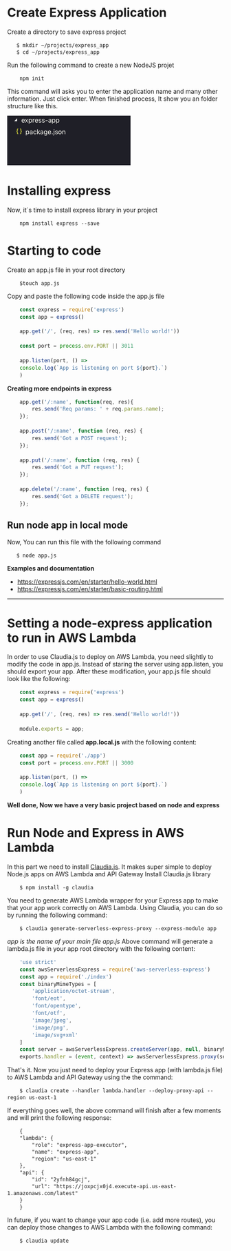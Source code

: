# Create Express Application
Create a directory to save express project
```
   $ mkdir ~/projects/express_app
   $ cd ~/projects/express_app
```
Run the following command to create a new NodeJS projet
```
    npm init
```
This command will asks you to enter the application name and many other information. Just click enter.
When finished process, It show you an folder structure like this. 

![Folder Structure!](assets/folder-structure.png "Folder structure")

# Installing express
Now, it´s time to install express library in your project
```
    npm install express --save
```

# Starting to code
Create an app.js file in your root directory
```
    $touch app.js
```
Copy and paste the following code inside the app.js file
```javascript
    const express = require('express')
    const app = express()

    app.get('/', (req, res) => res.send('Hello world!'))

    const port = process.env.PORT || 3011

    app.listen(port, () => 
    console.log(`App is listening on port ${port}.`)
    )
```
**Creating more endpoints in express**
```javascript
    app.get('/:name', function(req, res){
        res.send('Req params: ' + req.params.name);
    });

    app.post('/:name', function (req, res) {
        res.send('Got a POST request');
    });

    app.put('/:name', function (req, res) {
        res.send('Got a PUT request');
    });

    app.delete('/:name', function (req, res) {
        res.send('Got a DELETE request');
    });
```
## Run node app in local mode
Now, You can run this file with the following command
```
   $ node app.js
```
**Examples and documentation**
 - https://expressjs.com/en/starter/hello-world.html
 - https://expressjs.com/en/starter/basic-routing.html

---
# Setting a node-express application to run in AWS Lambda
In order to use Claudia.js to deploy on AWS Lambda, you need slightly to modify the code in app.js. Instead of staring the server using app.listen, you should export your app. After these modification, your app.js file should look like the following:
```javascript
    const express = require('express')
    const app = express()

    app.get('/', (req, res) => res.send('Hello world!'))

    module.exports = app;
```
Creating another file called **app.local.js** with the following content:
```javascript
    const app = require('./app')
    const port = process.env.PORT || 3000

    app.listen(port, () => 
    console.log(`App is listening on port ${port}.`)
    )
```
**Well done, Now we have a very basic project based on node and express**

# Run Node and Express in AWS Lambda
In this part we need to install [Claudia.js](https://claudiajs.com/). It makes super simple to deploy Node.js apps on AWS Lambda and API Gateway
Install Claudia.js library
```
    $ npm install -g claudia
```
You need to generate AWS Lambda wrapper for your Express app to make that your app work correctly on AWS Lambda. Using Claudia, you can do so by running the following command:
```
    $ claudia generate-serverless-express-proxy --express-module app
```
*app is the name of your main file app.js*
Above command will generate a lambda.js file in your app root directory with the following content:
```javascript
    'use strict'
    const awsServerlessExpress = require('aws-serverless-express')
    const app = require('./index')
    const binaryMimeTypes = [
        'application/octet-stream',
        'font/eot',
        'font/opentype',
        'font/otf',
        'image/jpeg',
        'image/png',
        'image/svg+xml'
    ]
    const server = awsServerlessExpress.createServer(app, null, binaryMimeTypes);
    exports.handler = (event, context) => awsServerlessExpress.proxy(server, event, context)
```
That's it. Now you just need to deploy your Express app (with lambda.js file) to AWS Lambda and API Gateway using the the command:
```
    $ claudia create --handler lambda.handler --deploy-proxy-api --region us-east-1
```
If everything goes well, the above command will finish after a few moments and will print the following response:
```
    {
    "lambda": {
        "role": "express-app-executor",
        "name": "express-app",
        "region": "us-east-1"
    },
    "api": {
        "id": "2yfnh84gcj",
        "url": "https://joxpcjx0j4.execute-api.us-east-1.amazonaws.com/latest"
    }
    }
```
In future, if you want to change your app code (i.e. add more routes), you can deploy those changes to AWS Lambda with the following command:
```
    $ claudia update
```
